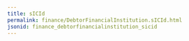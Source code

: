 ```yaml
---
title: sICId
permalink: finance/DebtorFinancialInstitution.sICId.html
jsonid: finance_debtorfinancialinstitution_sicid
---
```

